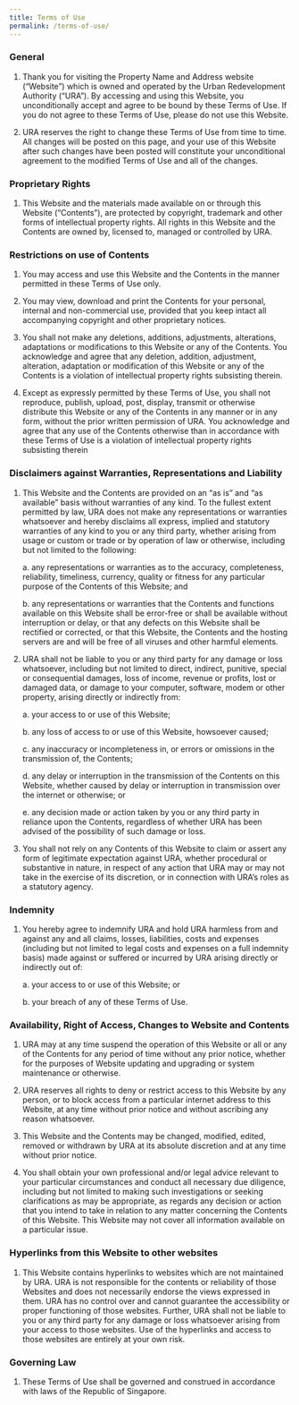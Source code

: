 ```yaml
---
title: Terms of Use
permalink: /terms-of-use/
---
```

### **General**

1.  Thank you for visiting the Property Name and Address website (“Website”) which is owned and operated by the Urban Redevelopment Authority (“URA”). By accessing and using this Website, you unconditionally accept and agree to be bound by these Terms of Use. If you do not agree to these Terms of Use, please do not use this Website.
    
2.  URA reserves the right to change these Terms of Use from time to time. All changes will be posted on this page, and your use of this Website after such changes have been posted will constitute your unconditional agreement to the modified Terms of Use and all of the changes.
    

### **Proprietary Rights**

1.  This Website and the materials made available on or through this Website (“Contents”), are protected by copyright, trademark and other forms of intellectual property rights. All rights in this Website and the Contents are owned by, licensed to, managed or controlled by URA.

### **Restrictions on use of Contents**

1.  You may access and use this Website and the Contents in the manner permitted in these Terms of Use only.
    
2.  You may view, download and print the Contents for your personal, internal and non-commercial use, provided that you keep intact all accompanying copyright and other proprietary notices.
    
3.  You shall not make any deletions, additions, adjustments, alterations, adaptations or modifications to this Website or any of the Contents. You acknowledge and agree that any deletion, addition, adjustment, alteration, adaptation or modification of this Website or any of the Contents is a violation of intellectual property rights subsisting therein.
    
4.  Except as expressly permitted by these Terms of Use, you shall not reproduce, publish, upload, post, display, transmit or otherwise distribute this Website or any of the Contents in any manner or in any form, without the prior written permission of URA. You acknowledge and agree that any use of the Contents otherwise than in accordance with these Terms of Use is a violation of intellectual property rights subsisting therein
    

### **Disclaimers against Warranties, Representations and Liability**

1.  This Website and the Contents are provided on an “as is” and “as available” basis without warranties of any kind. To the fullest extent permitted by law, URA does not make any representations or warranties whatsoever and hereby disclaims all express, implied and statutory warranties of any kind to you or any third party, whether arising from usage or custom or trade or by operation of law or otherwise, including but not limited to the following:
    
    a. any representations or warranties as to the accuracy, completeness, reliability, timeliness, currency, quality or fitness for any particular purpose of the Contents of this Website; and
    
    b. any representations or warranties that the Contents and functions available on this Website shall be error-free or shall be available without interruption or delay, or that any defects on this Website shall be rectified or corrected, or that this Website, the Contents and the hosting servers are and will be free of all viruses and other harmful elements.
    
2.  URA shall not be liable to you or any third party for any damage or loss whatsoever, including but not limited to direct, indirect, punitive, special or consequential damages, loss of income, revenue or profits, lost or damaged data, or damage to your computer, software, modem or other property, arising directly or indirectly from:
    
    a. your access to or use of this Website;
    
    b. any loss of access to or use of this Website, howsoever caused;
    
    c. any inaccuracy or incompleteness in, or errors or omissions in the transmission of, the Contents;
    
    d. any delay or interruption in the transmission of the Contents on this Website, whether caused by delay or interruption in transmission over the internet or otherwise; or
    
    e. any decision made or action taken by you or any third party in reliance upon the Contents, regardless of whether URA has been advised of the possibility of such damage or loss.
    
3.  You shall not rely on any Contents of this Website to claim or assert any form of legitimate expectation against URA, whether procedural or substantive in nature, in respect of any action that URA may or may not take in the exercise of its discretion, or in connection with URA’s roles as a statutory agency.

### **Indemnity**

1.  You hereby agree to indemnify URA and hold URA harmless from and against any and all claims, losses, liabilities, costs and expenses (including but not limited to legal costs and expenses on a full indemnity basis) made against or suffered or incurred by URA arising directly or indirectly out of:
    
    a. your access to or use of this Website; or
    
    b. your breach of any of these Terms of Use.
    

### **Availability, Right of Access, Changes to Website and Contents**

1.  URA may at any time suspend the operation of this Website or all or any of the Contents for any period of time without any prior notice, whether for the purposes of Website updating and upgrading or system maintenance or otherwise.
    
2.  URA reserves all rights to deny or restrict access to this Website by any person, or to block access from a particular internet address to this Website, at any time without prior notice and without ascribing any reason whatsoever.
    
3.  This Website and the Contents may be changed, modified, edited, removed or withdrawn by URA at its absolute discretion and at any time without prior notice.
    
4.  You shall obtain your own professional and/or legal advice relevant to your particular circumstances and conduct all necessary due diligence, including but not limited to making such investigations or seeking clarifications as may be appropriate, as regards any decision or action that you intend to take in relation to any matter concerning the Contents of this Website. This Website may not cover all information available on a particular issue.
    

### **Hyperlinks from this Website to other websites**

1.  This Website contains hyperlinks to websites which are not maintained by URA. URA is not responsible for the contents or reliability of those Websites and does not necessarily endorse the views expressed in them. URA has no control over and cannot guarantee the accessibility or proper functioning of those websites. Further, URA shall not be liable to you or any third party for any damage or loss whatsoever arising from your access to those websites. Use of the hyperlinks and access to those websites are entirely at your own risk.

### **Governing Law**

1.  These Terms of Use shall be governed and construed in accordance with laws of the Republic of Singapore.